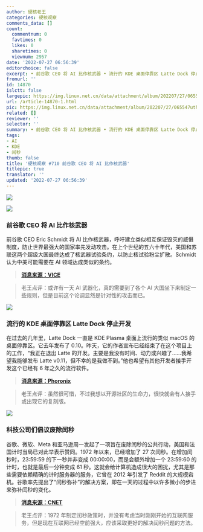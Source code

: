 ```yaml
---
author: 硬核老王
categories: 硬核观察
comments_data: []
count:
  commentnum: 0
  favtimes: 0
  likes: 0
  sharetimes: 0
  viewnum: 2957
date: '2022-07-27 06:56:39'
editorchoice: false
excerpt: • 前谷歌 CEO 将 AI 比作核武器 • 流行的 KDE 桌面停靠区 Latte Dock 停止开发 • 科技公司们倡议废除闰秒
fromurl: ''
id: 14870
islctt: false
largepic: https://img.linux.net.cn/data/attachment/album/202207/27/065547uthhudhuouzwkhpq.jpg
url: /article-14870-1.html
pic: https://img.linux.net.cn/data/attachment/album/202207/27/065547uthhudhuouzwkhpq.jpg.thumb.jpg
related: []
reviewer: ''
selector: ''
summary: • 前谷歌 CEO 将 AI 比作核武器 • 流行的 KDE 桌面停靠区 Latte Dock 停止开发 • 科技公司们倡议废除闰秒
tags:
- AI
- KDE
- 闰秒
thumb: false
title: '硬核观察 #710 前谷歌 CEO 将 AI 比作核武器'
titlepic: true
translator: ''
updated: '2022-07-27 06:56:39'
---
```


![](/data/attachment/album/202207/27/065547uthhudhuouzwkhpq.jpg)


![](/data/attachment/album/202207/27/065555pdhzzd8gdnjxwnlg.jpg)


### 前谷歌 CEO 将 AI 比作核武器


前谷歌 CEO Eric Schmidt 将 AI 比作核武器，呼吁建立类似相互保证毁灭的威慑制度，防止世界最强大的国家率先发动攻击。在上个世纪的五六十年代，美国和苏联这两个超级大国最终达成了核武器试验条约，以防止核试验粉尘扩散。Schmidt 认为中美可能需要在 AI 领域达成类似的条约。



> 
> **[消息来源：VICE](https://www.vice.com/en/article/3adbwy/eric-schmidt-thinks-ai-is-as-powerful-as-nukes)**
> 
> 
> 



> 
> 老王点评：或许有一天 AI 武器化，真的需要到了各个 AI 大国坐下来制定一些规则，但是目前这个论调显然是针对性的攻击而已。
> 
> 
> 


![](/data/attachment/album/202207/27/065603gjm99m9kdmkpfa91.jpg)


### 流行的 KDE 桌面停靠区 Latte Dock 停止开发


在过去的几年里，Latte Dock 一直是 KDE Plasma 桌面上流行的类似 macOS 的桌面停靠区。它去年发布了 0.10。昨天，它的作者宣布已经结束了在这个项目上的工作，“我正在退出 Latte 的开发。主要是我没有时间、动力或兴趣了……我希望我能够发布 Latte v0.11，但不幸的是我做不到。”他也希望有其他开发者接手开发这个已经有 6 年之久的流行软件。



> 
> **[消息来源：Phoronix](https://www.phoronix.com/news/Latte-Dock-Ends)**
> 
> 
> 



> 
> 老王点评：虽然很可惜，不过我想以开源社区的生命力，很快就会有人接手或出现它的复刻版。
> 
> 
> 


![](/data/attachment/album/202207/27/065619cr1i26abyz871ppz.jpg)


### 科技公司们倡议废除闰秒


谷歌、微软、Meta 和亚马逊周一发起了一项旨在废除闰秒的公共行动，美国和法国计时当局已对此举表示赞同。1972 年以来，已经增加了 27 次闰秒。在增加闰秒时，23:59:59 的下一秒并非变成 00:00:00，而是会额外增加一个 23:59:60 的计时，也就是最后一分钟变成 61 秒。这就会给计算机造成很大的困扰，尤其是那些需要依赖精确的计时服务器的服务，它曾在 2012 年引发了 Reddit 的大规模宕机。谷歌率先提出了“闰秒弥补”的解决方案，即在一天的过程中以许多微小的步进来弥补闰秒的变化。



> 
> **[消息来源：CNET](https://www.cnet.com/tech/computing/tech-giants-try-banishing-the-leap-second-to-stop-internet-crashes/)**
> 
> 
> 



> 
> 老王点评：1972 年制定闰秒政策时，并没有考虑当时刚刚开始的互联网服务，但是现在互联网已经空前强大，应该采取更好的解决闰秒问题的方法。
> 
> 
>
